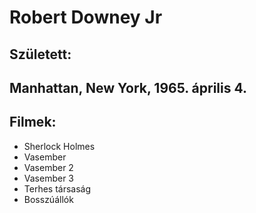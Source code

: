 # Robert Downey Jr

## Született: 
## Manhattan, New York, 1965. április 4.

## Filmek:

- Sherlock Holmes 
- Vasember
- Vasember 2
- Vasember 3
- Terhes társaság
- Bosszúállók